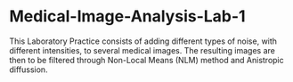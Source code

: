 # Medical-Image-Analysis-Lab-1

This Laboratory Practice consists of adding different types of noise, with different intensities, to several medical images. The resulting images are then to be filtered through Non-Local Means (NLM) method and Anistropic diffussion.
